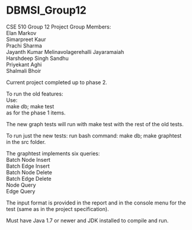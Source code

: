 # DBMSI_Group12
CSE 510 Group 12 Project
Group Members:  
Elan Markov  
Simarpreet Kaur  
Prachi Sharma  
Jayanth Kumar Melinavolagerehalli Jayaramaiah  
Harshdeep Singh Sandhu  
Priyekant Aghi  
Shalmali Bhoir  

Current project completed up to phase 2.

To run the old features:  
Use:  
make db; make test  
as for the phase 1 items.

The new graph tests will run with make test with the rest of the old tests.

To run just the new tests: run bash command: 
make db; make graphtest  
in the src folder.

The graphtest implements six queries:  
Batch Node Insert  
Batch Edge Insert  
Batch Node Delete  
Batch Edge Delete  
Node Query  
Edge Query  

The input format is provided in the report and in the console menu for the test (same as in the project specification).

Must have Java 1.7 or newer and JDK installed to compile and run.
